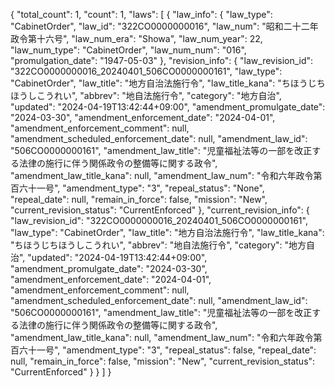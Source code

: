 {
  "total_count": 1,
  "count": 1,
  "laws": [
    {
      "law_info": {
        "law_type": "CabinetOrder",
        "law_id": "322CO0000000016",
        "law_num": "昭和二十二年政令第十六号",
        "law_num_era": "Showa",
        "law_num_year": 22,
        "law_num_type": "CabinetOrder",
        "law_num_num": "016",
        "promulgation_date": "1947-05-03"
      },
      "revision_info": {
        "law_revision_id": "322CO0000000016_20240401_506CO0000000161",
        "law_type": "CabinetOrder",
        "law_title": "地方自治法施行令",
        "law_title_kana": "ちほうじちほうしこうれい",
        "abbrev": "地自法施行令",
        "category": "地方自治",
        "updated": "2024-04-19T13:42:44+09:00",
        "amendment_promulgate_date": "2024-03-30",
        "amendment_enforcement_date": "2024-04-01",
        "amendment_enforcement_comment": null,
        "amendment_scheduled_enforcement_date": null,
        "amendment_law_id": "506CO0000000161",
        "amendment_law_title": "児童福祉法等の一部を改正する法律の施行に伴う関係政令の整備等に関する政令",
        "amendment_law_title_kana": null,
        "amendment_law_num": "令和六年政令第百六十一号",
        "amendment_type": "3",
        "repeal_status": "None",
        "repeal_date": null,
        "remain_in_force": false,
        "mission": "New",
        "current_revision_status": "CurrentEnforced"
      },
      "current_revision_info": {
        "law_revision_id": "322CO0000000016_20240401_506CO0000000161",
        "law_type": "CabinetOrder",
        "law_title": "地方自治法施行令",
        "law_title_kana": "ちほうじちほうしこうれい",
        "abbrev": "地自法施行令",
        "category": "地方自治",
        "updated": "2024-04-19T13:42:44+09:00",
        "amendment_promulgate_date": "2024-03-30",
        "amendment_enforcement_date": "2024-04-01",
        "amendment_enforcement_comment": null,
        "amendment_scheduled_enforcement_date": null,
        "amendment_law_id": "506CO0000000161",
        "amendment_law_title": "児童福祉法等の一部を改正する法律の施行に伴う関係政令の整備等に関する政令",
        "amendment_law_title_kana": null,
        "amendment_law_num": "令和六年政令第百六十一号",
        "amendment_type": "3",
        "repeal_status": false,
        "repeal_date": null,
        "remain_in_force": false,
        "mission": "New",
        "current_revision_status": "CurrentEnforced"
      }
    }
  ]
}